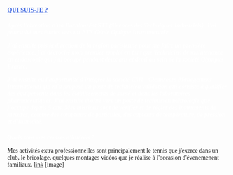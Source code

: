 <style>
 body {
 font-family:verdana;
 }
 h1 {
 color: RoyalBlue;
 text-decoration: underline;
 font-style: normal;
 font-size: 100%;
 text-transform: uppercase;
 }
 </style>
<h1>Qui suis-je ?</h1>



<style>
 body
 {
 font-family:verdana;
 }
 h2
 {
 color: White;

 font-style: italic;
 font-size: 1em;
 text-transform: none;
 }
 </style>


<h2>Après l'obtention d'un Bacalauréat STI (Sicences des Techniques Industriels), J'ai poursuivi mes études vers un BTS Génie Optique Instrumentale.

J'ai ensuite pris la direction de la région parisienne pour me faire un première expérience, j'ai décroché mon premier emploi en tant que Technicien de maintenance en endoscopie qui j'ai occupé pendant deux ans et demi au sein de la société Olympus France.

J'ai ensuite eu l'auportunité d'intégrer la société  CMI - Cleanroom Management International qui m'a proposé un poste de technicien validation qui consiste à qualifier des équipements dans les établissements de santé et dans les laboratoires pharmaceutiques.
 J’ai ensuite évolué vers un poste de technicien métrologie que j’occupe depuis 5 ans. Mes missions sont de vérifier et de régler des instruments de mesures, comme des compteurs de particules, des capteurs de température, de pression et d’humidité.</h2>
 

## Quels sont mes centres d'intérêts ?

Mes activités extra professionnelles sont principalement le tennis que j'exerce dans un club, le bricolage, quelques montages vidéos que je réalise à l'occasion d'évenemenent familiaux.
[link](https://www.youtube.com/watch?v=30M3vJBBlgI)
[image]



